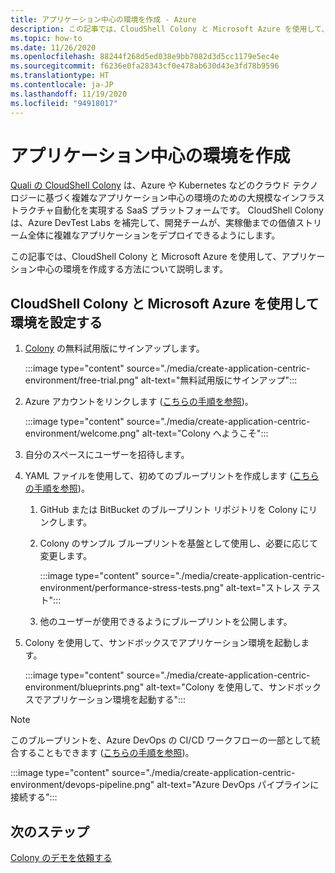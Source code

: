 ```yaml
---
title: アプリケーション中心の環境を作成 - Azure
description: この記事では、CloudShell Colony と Microsoft Azure を使用して、アプリケーション中心の環境を作成する方法について説明します。
ms.topic: how-to
ms.date: 11/26/2020
ms.openlocfilehash: 88244f268d5ed038e9bb7082d3d5cc1179e5ec4e
ms.sourcegitcommit: f6236e0fa28343cf0e478ab630d43e3fd78b9596
ms.translationtype: HT
ms.contentlocale: ja-JP
ms.lasthandoff: 11/19/2020
ms.locfileid: "94918017"
---
```

# <a name="create-an-application-centric-environment"></a>アプリケーション中心の環境を作成

[Quali の CloudShell Colony](https://azuremarketplace.microsoft.com/marketplace/apps/quali_systems.cloudshell_colony?tab=Overview) は、Azure や Kubernetes などのクラウド テクノロジーに基づく複雑なアプリケーション中心の環境のための大規模なインフラストラクチャ自動化を実現する SaaS プラットフォームです。 CloudShell Colony は、Azure DevTest Labs を補完して、開発チームが、実稼働までの価値ストリーム全体に複雑なアプリケーションをデプロイできるようにします。

この記事では、CloudShell Colony と Microsoft Azure を使用して、アプリケーション中心の環境を作成する方法について説明します。

## <a name="set-up-the-environment-with-cloudshell-colony-and-microsoft-azure"></a>CloudShell Colony と Microsoft Azure を使用して環境を設定する

1. [Colony](https://azuremarketplace.microsoft.com/marketplace/apps/quali_systems.cloudshell_colony?tab=Overview) の無料試用版にサインアップします。

    :::image type="content" source="./media/create-application-centric-environment/free-trial.png" alt-text="無料試用版にサインアップ":::    
1. Azure アカウントをリンクします ([こちらの手順を参照](https://colonysupport.quali.com/hc/articles/360008222234))。

    :::image type="content" source="./media/create-application-centric-environment/welcome.png" alt-text="Colony へようこそ":::     
1. 自分のスペースにユーザーを招待します。
1. YAML ファイルを使用して、初めてのブループリントを作成します ([こちらの手順を参照](https://colonysupport.quali.com/hc/articles/360001680807-Steps-to-Developing-a-Blueprint))。
    1. GitHub または BitBucket のブループリント リポジトリを Colony にリンクします。
    1. Colony のサンプル ブループリントを基盤として使用し、必要に応じて変更します。

        :::image type="content" source="./media/create-application-centric-environment/performance-stress-tests.png" alt-text="ストレス テスト":::    
    1. 他のユーザーが使用できるようにブループリントを公開します。
1. Colony を使用して、サンドボックスでアプリケーション環境を起動します。

    :::image type="content" source="./media/create-application-centric-environment/blueprints.png" alt-text="Colony を使用して、サンドボックスでアプリケーション環境を起動する":::    

> [!NOTE]
> このブループリントを、Azure DevOps の CI/CD ワークフローの一部として統合することもできます ([こちらの手順を参照](https://colonysupport.quali.com/hc/articles/360008464234))。

:::image type="content" source="./media/create-application-centric-environment/devops-pipeline.png" alt-text="Azure DevOps パイプラインに接続する":::    

## <a name="next-steps"></a>次のステップ

[Colony のデモを依頼する](https://info.quali.com/cloudshell-colony-demo-request)
